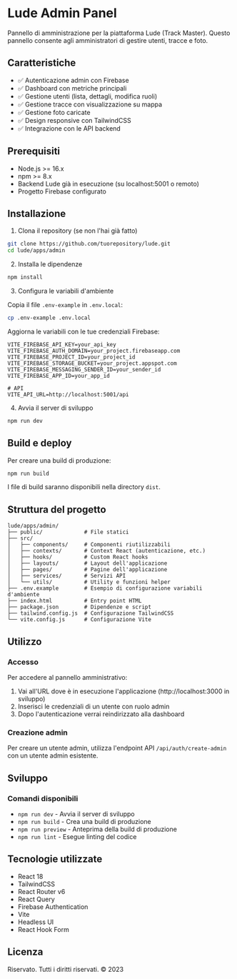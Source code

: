 # Lude Admin Panel

Pannello di amministrazione per la piattaforma Lude (Track Master). Questo pannello consente agli amministratori di gestire utenti, tracce e foto.

## Caratteristiche

- ✅ Autenticazione admin con Firebase
- ✅ Dashboard con metriche principali
- ✅ Gestione utenti (lista, dettagli, modifica ruoli)
- ✅ Gestione tracce con visualizzazione su mappa
- ✅ Gestione foto caricate
- ✅ Design responsive con TailwindCSS
- ✅ Integrazione con le API backend

## Prerequisiti

- Node.js >= 16.x
- npm >= 8.x
- Backend Lude già in esecuzione (su localhost:5001 o remoto)
- Progetto Firebase configurato

## Installazione

1. Clona il repository (se non l'hai già fatto)

```bash
git clone https://github.com/tuorepository/lude.git
cd lude/apps/admin
```

2. Installa le dipendenze

```bash
npm install
```

3. Configura le variabili d'ambiente

Copia il file `.env-example` in `.env.local`:

```bash
cp .env-example .env.local
```

Aggiorna le variabili con le tue credenziali Firebase:

```
VITE_FIREBASE_API_KEY=your_api_key
VITE_FIREBASE_AUTH_DOMAIN=your_project.firebaseapp.com
VITE_FIREBASE_PROJECT_ID=your_project_id
VITE_FIREBASE_STORAGE_BUCKET=your_project.appspot.com
VITE_FIREBASE_MESSAGING_SENDER_ID=your_sender_id
VITE_FIREBASE_APP_ID=your_app_id

# API
VITE_API_URL=http://localhost:5001/api
```

4. Avvia il server di sviluppo

```bash
npm run dev
```

## Build e deploy

Per creare una build di produzione:

```bash
npm run build
```

I file di build saranno disponibili nella directory `dist`.

## Struttura del progetto

```
lude/apps/admin/
├── public/             # File statici
├── src/
│   ├── components/     # Componenti riutilizzabili
│   ├── contexts/       # Context React (autenticazione, etc.)
│   ├── hooks/          # Custom React hooks
│   ├── layouts/        # Layout dell'applicazione
│   ├── pages/          # Pagine dell'applicazione
│   ├── services/       # Servizi API
│   └── utils/          # Utility e funzioni helper
├── .env.example        # Esempio di configurazione variabili d'ambiente
├── index.html          # Entry point HTML
├── package.json        # Dipendenze e script
├── tailwind.config.js  # Configurazione TailwindCSS
└── vite.config.js      # Configurazione Vite
```

## Utilizzo

### Accesso

Per accedere al pannello amministrativo:

1. Vai all'URL dove è in esecuzione l'applicazione (http://localhost:3000 in sviluppo)
2. Inserisci le credenziali di un utente con ruolo admin
3. Dopo l'autenticazione verrai reindirizzato alla dashboard

### Creazione admin

Per creare un utente admin, utilizza l'endpoint API `/api/auth/create-admin` con un utente admin esistente.

## Sviluppo

### Comandi disponibili

- `npm run dev` - Avvia il server di sviluppo
- `npm run build` - Crea una build di produzione
- `npm run preview` - Anteprima della build di produzione
- `npm run lint` - Esegue linting del codice

## Tecnologie utilizzate

- React 18
- TailwindCSS
- React Router v6
- React Query
- Firebase Authentication
- Vite
- Headless UI
- React Hook Form

## Licenza

Riservato. Tutti i diritti riservati. © 2023 